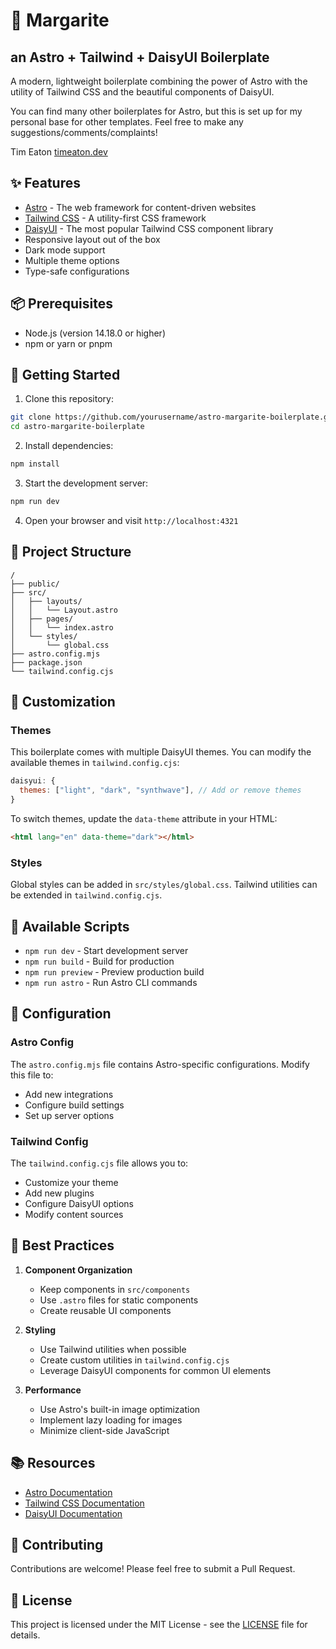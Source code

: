 # 🚀 Margarite

## an Astro + Tailwind + DaisyUI Boilerplate

A modern, lightweight boilerplate combining the power of Astro with the utility of Tailwind CSS and the beautiful components of DaisyUI.

You can find many other boilerplates for Astro, but this is set up for my personal base for other templates. Feel free to make any suggestions/comments/complaints!

Tim Eaton
[timeaton.dev](https://www.timeaton.dev)

## ✨ Features

- [Astro](https://astro.build) - The web framework for content-driven websites
- [Tailwind CSS](https://tailwindcss.com) - A utility-first CSS framework
- [DaisyUI](https://daisyui.com) - The most popular Tailwind CSS component library
- Responsive layout out of the box
- Dark mode support
- Multiple theme options
- Type-safe configurations

## 📦 Prerequisites

- Node.js (version 14.18.0 or higher)
- npm or yarn or pnpm

## 🚀 Getting Started

1. Clone this repository:

```bash
git clone https://github.com/yourusername/astro-margarite-boilerplate.git
cd astro-margarite-boilerplate
```

2. Install dependencies:

```bash
npm install
```

3. Start the development server:

```bash
npm run dev
```

4. Open your browser and visit `http://localhost:4321`

## 📁 Project Structure

```
/
├── public/
├── src/
│   ├── layouts/
│   │   └── Layout.astro
│   ├── pages/
│   │   └── index.astro
│   └── styles/
│       └── global.css
├── astro.config.mjs
├── package.json
└── tailwind.config.cjs
```

## 🎨 Customization

### Themes

This boilerplate comes with multiple DaisyUI themes. You can modify the available themes in `tailwind.config.cjs`:

```js
daisyui: {
  themes: ["light", "dark", "synthwave"], // Add or remove themes
}
```

To switch themes, update the `data-theme` attribute in your HTML:

```html
<html lang="en" data-theme="dark"></html>
```

### Styles

Global styles can be added in `src/styles/global.css`. Tailwind utilities can be extended in `tailwind.config.cjs`.

## 📝 Available Scripts

- `npm run dev` - Start development server
- `npm run build` - Build for production
- `npm run preview` - Preview production build
- `npm run astro` - Run Astro CLI commands

## 🔧 Configuration

### Astro Config

The `astro.config.mjs` file contains Astro-specific configurations. Modify this file to:

- Add new integrations
- Configure build settings
- Set up server options

### Tailwind Config

The `tailwind.config.cjs` file allows you to:

- Customize your theme
- Add new plugins
- Configure DaisyUI options
- Modify content sources

## 🎯 Best Practices

1. **Component Organization**

   - Keep components in `src/components`
   - Use `.astro` files for static components
   - Create reusable UI components

2. **Styling**

   - Use Tailwind utilities when possible
   - Create custom utilities in `tailwind.config.cjs`
   - Leverage DaisyUI components for common UI elements

3. **Performance**
   - Use Astro's built-in image optimization
   - Implement lazy loading for images
   - Minimize client-side JavaScript

## 📚 Resources

- [Astro Documentation](https://docs.astro.build)
- [Tailwind CSS Documentation](https://tailwindcss.com/docs)
- [DaisyUI Documentation](https://daisyui.com/docs)

## 🤝 Contributing

Contributions are welcome! Please feel free to submit a Pull Request.

## 📄 License

This project is licensed under the MIT License - see the [LICENSE](LICENSE) file for details.
